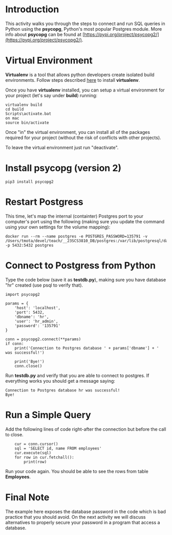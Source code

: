 # Introduction

This activity walks you through the steps to connect and run SQL queries in Python using the **psycopg**, Python's most popular Postgres module. More info about **psycopg** can be found at [https://pypi.org/project/psycopg2/](https://pypi.org/project/psycopg2/).

# Virtual Environment 

**Virtualenv** is a tool that allows python developers create isolated build environments. Follow steps described [here](https://virtualenv.pypa.io/en/latest/installation.html) to install **virtualenv**. 

Once you have **virtualenv** installed, you can setup a virtual environment for your project (let's say under **build**) running:

```
virtualenv build
cd build
Scripts\activate.bat
on mac
source bin/activate
```

Once "in" the virtual environment, you can install all of the packages required for your project (without the risk of conflicts with other projects). 

To leave the virtual environment just run "deactivate". 

# Install psycopg (version 2)

```
pip3 install psycopg2
```

# Restart Postgress

This time, let's map the internal (containter) Postgres port to your computer's port using the following (making sure you update the command using your own settings for the volume mapping):

```
docker run --rm --name postgres -e POSTGRES_PASSWORD=135791 -v /Users/tmota/devel/teach/__23SCS3810_DB/postgres:/var/lib/postgresql/data -p 5432:5432 postgres
```

# Connect to Postgress from Python

Type the code below (save it as **testdb.py**), making sure you have database "hr" created (use psql to verify that). 

```
import psycopg2

params = {
    'host': 'localhost', 
    'port': 5432, 
    'dbname': 'hr', 
    'user': 'hr_admin',
    'password': '135791'
}

conn = psycopg2.connect(**params)
if conn: 
    print('Connection to Postgres database ' + params['dbname'] + ' was successful!')

    print('Bye!')
    conn.close()
```

Run **testdb.py** and verify that you are able to connect to postgres. If everything works you should get a message saying:

```
Connection to Postgres database hr was successful!
Bye!
```

# Run a Simple Query
Add the following lines of code right-after the connection but before the call to close.

```
    cur = conn.cursor()
    sql = 'SELECT id, name FROM employees'
    cur.execute(sql)
    for row in cur.fetchall(): 
        print(row)
```

Run your code again. You should be able to see the rows from table **Employees**.

# Final Note

The example here exposes the database password in the code which is bad practice that you should avoid. On the next activity we will discuss alternatives to properly secure your password in a program that access a database. 